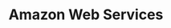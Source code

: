 ---
title: "Amazon Web Services"
linkTitle: "AWS"
# weight: 10
# description: >
#   Writing bash scripts for Linux.
---